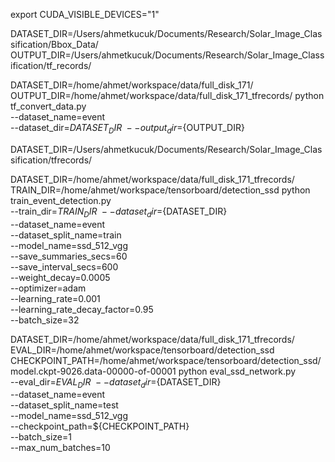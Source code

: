 export CUDA_VISIBLE_DEVICES="1"

DATASET_DIR=/Users/ahmetkucuk/Documents/Research/Solar_Image_Classification/Bbox_Data/
OUTPUT_DIR=/Users/ahmetkucuk/Documents/Research/Solar_Image_Classification/tf_records/

DATASET_DIR=/home/ahmet/workspace/data/full_disk_171/
OUTPUT_DIR=/home/ahmet/workspace/data/full_disk_171_tfrecords/
python tf_convert_data.py \
    --dataset_name=event \
    --dataset_dir=${DATASET_DIR} \
    --output_dir=${OUTPUT_DIR}

DATASET_DIR=/Users/ahmetkucuk/Documents/Research/Solar_Image_Classification/tfrecords/

DATASET_DIR=/home/ahmet/workspace/data/full_disk_171_tfrecords/
TRAIN_DIR=/home/ahmet/workspace/tensorboard/detection_ssd
python train_event_detection.py \
    --train_dir=${TRAIN_DIR} \
    --dataset_dir=${DATASET_DIR} \
    --dataset_name=event \
    --dataset_split_name=train \
    --model_name=ssd_512_vgg \
    --save_summaries_secs=60 \
    --save_interval_secs=600 \
    --weight_decay=0.0005 \
    --optimizer=adam \
    --learning_rate=0.001 \
    --learning_rate_decay_factor=0.95 \
    --batch_size=32

DATASET_DIR=/home/ahmet/workspace/data/full_disk_171_tfrecords/
EVAL_DIR=/home/ahmet/workspace/tensorboard/detection_ssd
CHECKPOINT_PATH=/home/ahmet/workspace/tensorboard/detection_ssd/model.ckpt-9026.data-00000-of-00001
python eval_ssd_network.py \
    --eval_dir=${EVAL_DIR} \
    --dataset_dir=${DATASET_DIR} \
    --dataset_name=event \
    --dataset_split_name=test \
    --model_name=ssd_512_vgg \
    --checkpoint_path=${CHECKPOINT_PATH} \
    --batch_size=1 \
    --max_num_batches=10